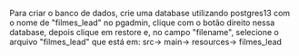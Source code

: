 Para criar o banco de dados, crie uma database utilizando postgres13 com o nome de "filmes_lead" no pgadmin, clique com o botão direito nessa database, depois clique em restore e, no campo "filename", selecione o arquivo "filmes_lead" que está em: 
src-> main-> resources-> filmes_lead